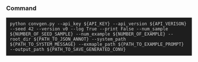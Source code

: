 ### Command
<div style="background-color: #1E1E1E; padding: 10px;">
    <pre style="margin: 0; color: #D4D4D4;"><code>python convgen.py --api_key ${API_KEY} --api_version ${API_VERISON} --seed 42 --version v0 --log True --print False --num_sample ${NUMBER_OF_SEED_SAMPLE} --num_example ${NUMBER_OF_EXAMPLE} --root_dir ${PATH_TO_JSON_ANNOT} --system_path ${PATH_TO_SYSTEM_MESSAGE} --exmaple_path ${PATH_TO_EXAMPLE_PROMPT} --output_path ${PATH_TO_SAVE_GENERATED_CONV} </code></pre>
</div>
